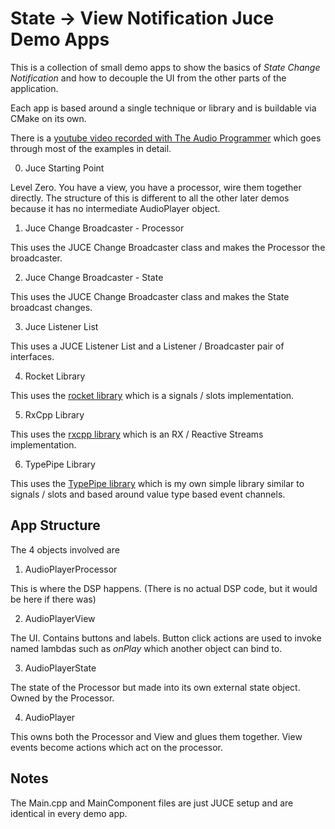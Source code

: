 # State -> View Notification Juce Demo Apps

This is a collection of small demo apps to show the basics of *State Change Notification* 
and how to decouple the UI from the other parts of the application.

Each app is based around a single technique or library and is buildable via CMake on its own.

There is a [youtube video recorded with The Audio Programmer](https://www.youtube.com/watch?v=Ngvi4hMM6Mo&t=3941s&ab_channel=TheAudioProgrammer) which goes through most of the examples in detail.

0. Juce Starting Point

Level Zero. You have a view, you have a processor, wire them together directly. The structure of this is different to all the other later demos because it has no intermediate AudioPlayer object.

1. Juce Change Broadcaster - Processor

This uses the JUCE Change Broadcaster class and makes the Processor the broadcaster.

2. Juce Change Broadcaster - State

This uses the JUCE Change Broadcaster class and makes the State broadcast changes.

3. Juce Listener List

This uses a JUCE Listener List and a Listener / Broadcaster pair of interfaces.

4. Rocket Library

This uses the [rocket library](https://github.com/tripleslash/rocket) which is a signals / slots implementation.

5. RxCpp Library

This uses the [rxcpp library](http://reactivex.io/RxCpp/) which is an RX / Reactive Streams implementation.

6. TypePipe Library

This uses the [TypePipe library](https://github.com/Normalised/TypePipe) which is my own simple library similar to signals / slots and based around value type based event channels.

## App Structure

The 4 objects involved are

1. AudioPlayerProcessor

This is where the DSP happens. (There is no actual DSP code, but it would be here if there was)

2. AudioPlayerView

The UI. Contains buttons and labels. Button click actions are used to invoke named lambdas such as *onPlay* which another object can bind to.

3. AudioPlayerState

The state of the Processor but made into its own external state object. Owned by the Processor.

4. AudioPlayer

This owns both the Processor and View and glues them together. View events become actions which act on the processor.

## Notes

The Main.cpp and MainComponent files are just JUCE setup and are identical in every demo app.
